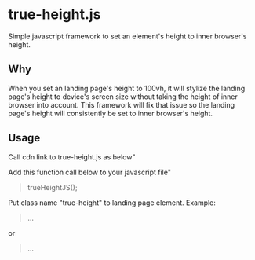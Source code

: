 # true-height.js
Simple javascript framework to set an element's height to inner browser's height.

## Why
When you set an landing page's height to 100vh, it will stylize the landing page's height to device's screen size without taking the height of inner browser into account. This framework will fix that issue so the landing page's height will consistently be set to inner browser's height.

## Usage
Call cdn link to true-height.js as below"
> <script src="https://cdn.jsdelivr.net/gh/mkfizi/true-height.js/true-height.js"></script>

Add this function call below to your javascript file"
> trueHeightJS();

Put class name "true-height" to landing page element.
Example:

> <div class="true-height">
>    ...
> </div>

or

> <section class="true-height">
>    ...
> </section>